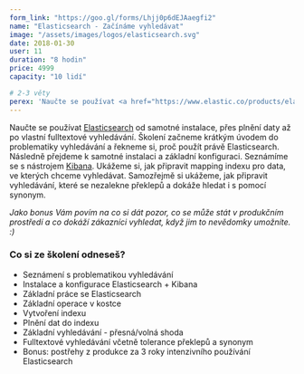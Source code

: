 ```yaml
---
form_link: "https://goo.gl/forms/Lhjj0p6dEJAaegfi2"
name: "Elasticsearch - Začínáme vyhledávat"
image: "/assets/images/logos/elasticsearch.svg"
date: 2018-01-30
user: 11
duration: "8 hodin"
price: 4999
capacity: "10 lidí"

# 2-3 věty
perex: 'Naučte se používat <a href="https://www.elastic.co/products/elasticsearch">Elasticsearch</a> od samotné instalace, přes plnění daty až po vlastní fulltextové vyhledávání. Odhalíme problematiku vyhledávání a řekneme si, proč použít právě Elasticsearch.'
---
```


Naučte se používat <a href="https://www.elastic.co/products/elasticsearch">Elasticsearch</a> od samotné instalace, přes plnění daty až po vlastní fulltextové vyhledávání. Školení začneme krátkým úvodem do problematiky vyhledávání a řekneme si, proč použít právě Elasticsearch. Následně přejdeme k samotné instalaci a základní konfiguraci. Seznámíme se s nástrojem <a href="https://www.elastic.co/products/kibana">Kibana</a>. Ukážeme si, jak připravit mapping indexu pro data, ve kterých chceme vyhledávat. Samozřejmě si ukážeme, jak připravit vyhledávání, které se nezalekne překlepů a dokáže hledat i s pomocí synonym.

*Jako bonus Vám povím na co si dát pozor, co se může stát v produkčním prostředí a co dokáží zákazníci vyhledat, když jim to nevědomky umožníte. :)*

### Co si ze školení odneseš?

- Seznámení s problematikou vyhledávání
- Instalace a konfigurace Elasticsearch + Kibana
- Základní práce se Elasticsearch
- Základní operace v kostce
- Vytvoření indexu
- Plnění dat do indexu
- Základní vyhledávání - přesná/volná shoda
- Fulltextové vyhledávání včetně tolerance překlepů a synonym
- Bonus: postřehy z produkce za 3 roky intenzivního používání Elasticsearch

